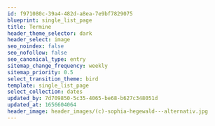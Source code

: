 ```yaml
---
id: f971080c-39a4-482d-a8ea-7e9bf7829075
blueprint: single_list_page
title: Termine
header_theme_selector: dark
header_select: image
seo_noindex: false
seo_nofollow: false
seo_canonical_type: entry
sitemap_change_frequency: weekly
sitemap_priority: 0.5
select_transition_theme: bird
template: single_list_page
select_collection: dates
updated_by: 7d709850-5c35-4065-be68-b627c348051d
updated_at: 1656604064
header_image: header_images/(c)-sophia-hegewald---alternativ.jpg
---
```

